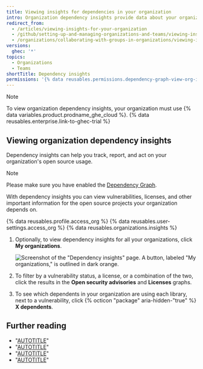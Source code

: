 ```yaml
---
title: Viewing insights for dependencies in your organization
intro: Organization dependency insights provide data about your organization dependencies.
redirect_from:
  - /articles/viewing-insights-for-your-organization
  - /github/setting-up-and-managing-organizations-and-teams/viewing-insights-for-your-organization
  - /organizations/collaborating-with-groups-in-organizations/viewing-insights-for-your-organization
versions:
  ghec: '*'
topics:
  - Organizations
  - Teams
shortTitle: Dependency insights
permissions: '{% data reusables.permissions.dependency-graph-view-org-insights %}'
---
```


> [!NOTE]
> To view organization dependency insights, your organization must use {% data variables.product.prodname_ghe_cloud %}. {% data reusables.enterprise.link-to-ghec-trial %}

## Viewing organization dependency insights

Dependency insights can help you track, report, and act on your organization's open source usage.

> [!NOTE]
> Please make sure you have enabled the [Dependency Graph](/code-security/supply-chain-security/understanding-your-software-supply-chain/configuring-the-dependency-graph).

With dependency insights you can view vulnerabilities, licenses, and other important information for the open source projects your organization depends on.

{% data reusables.profile.access_org %}
{% data reusables.user-settings.access_org %}
{% data reusables.organizations.insights %}
1. Optionally, to view dependency insights for all your organizations, click **My organizations**.

   ![Screenshot of the "Dependency insights" page. A button, labeled "My organizations," is outlined in dark orange.](/assets/images/help/organizations/org-insights-dependencies-my-orgs-button.png)
1. To filter by a vulnerability status, a license, or a combination of the two, click the results in the **Open security advisories** and **Licenses** graphs.
1. To see which dependents in your organization are using each library, next to a vulnerability, click {% octicon "package" aria-hidden-"true" %} **X dependents**.

## Further reading

* "[AUTOTITLE](/organizations/collaborating-with-groups-in-organizations/about-organizations)"
* "[AUTOTITLE](/code-security/supply-chain-security/understanding-your-software-supply-chain/exploring-the-dependencies-of-a-repository)"
* "[AUTOTITLE](/organizations/managing-organization-settings/changing-the-visibility-of-your-organizations-dependency-insights)"
* "[AUTOTITLE](/admin/policies/enforcing-policies-for-your-enterprise/enforcing-policies-for-code-security-and-analysis-for-your-enterprise#enforcing-a-policy-for-visibility-of-dependency-insights)"
